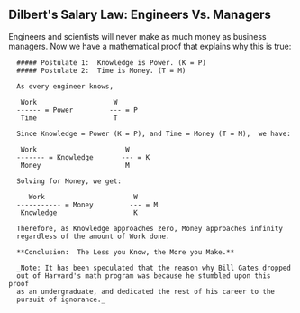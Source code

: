 ## Dilbert's Salary Law: Engineers Vs. Managers 
 
Engineers and scientists will never make as much money as business 
managers. Now we have a mathematical proof that explains why 
this is true: 
 
      ##### Postulate 1:  Knowledge is Power. (K = P)
      ##### Postulate 2:  Time is Money. (T = M)
 
      As every engineer knows, 
 
       Work                   W
      ------ = Power         --- = P
       Time                   T
 
      Since Knowledge = Power (K = P), and Time = Money (T = M),  we have: 
 
       Work                      W
      ------- = Knowledge       --- = K
       Money                     M
 
      Solving for Money, we get: 
 
         Work                      W
      ----------- = Money         --- = M
       Knowledge                   K
 
      Therefore, as Knowledge approaches zero, Money approaches infinity 
      regardless of the amount of Work done. 
 
      **Conclusion:  The Less you Know, the More you Make.**
      
      _Note: It has been speculated that the reason why Bill Gates dropped 
      out of Harvard's math program was because he stumbled upon this proof 
      as an undergraduate, and dedicated the rest of his career to the 
      pursuit of ignorance._ 
